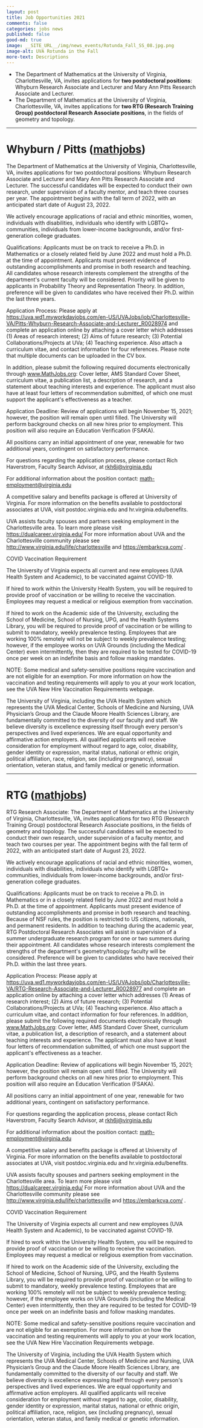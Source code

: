 ```yaml
---
layout: post
title: Job Opportunities 2021
comments: false
categories: jobs news
published: false
good-md: true
image: __SITE_URL__/img/news_events/Rotunda_Fall_SS_08.jpg.png
image-alt: UVA Rotunda in the Fall
more-text: Descriptions
---
```


- The Department of Mathematics at the University of Virginia, Charlottesville, VA, invites applications for <b>two postdoctoral positions</b>: Whyburn Research Associate and Lecturer and Mary Ann Pitts Research Associate and Lecturer.
- The Department of Mathematics at the University of Virginia, Charlottesville, VA, invites applications for <b>two RTG (Research Training Group) postdoctoral Research Associate positions</b>, in the fields of geometry and topology.


<!--more-->

---

#  Whyburn / Pitts ([mathjobs](https://www.mathjobs.org/jobs/UVa/RAL2022))

The Department of Mathematics at the University of Virginia, Charlottesville, VA, invites applications for two postdoctoral positions: Whyburn Research Associate and Lecturer and Mary Ann Pitts Research Associate and Lecturer. The successful candidates will be expected to conduct their own research, under supervision of a faculty mentor, and teach three courses per year. The appointment begins with the fall term of 2022, with an anticipated start date of August 23, 2022.
<p/>


We actively encourage applications of racial and ethnic minorities, women, individuals with disabilities, individuals who identify with LGBTQ+ communities, individuals from lower-income backgrounds, and/or first-generation college graduates.
<p/>


Qualifications: Applicants must be on track to receive a Ph.D. in Mathematics or a closely related field by June 2022 and must hold a Ph.D. at the time of appointment. Applicants must present evidence of outstanding accomplishments and promise in both research and teaching. All candidates whose research interests complement the strengths of the department's current faculty will be considered. Priority will be given to applicants in Probability Theory and Representation Theory. In addition, preference will be given to candidates who have received their Ph.D. within the last three years.
<p/>


Application Process: Please apply at 
<a href="https://uva.wd1.myworkdayjobs.com/en-US/UVAJobs/job/Charlottesville-VA/Pitts-Whyburn-Research-Associate-and-Lecturer_R0028974">https://uva.wd1.myworkdayjobs.com/en-US/UVAJobs/job/Charlottesville-VA/Pitts-Whyburn-Research-Associate-and-Lecturer_R0028974</a>
    and complete an application online by attaching a cover letter which addresses
(1) Areas of research interest;
(2) Aims of future research;
(3) Potential Collaborations/Projects at UVa;
(4) Teaching experience.
Also attach a curriculum vitae, and contact information for four references. 
Please note that multiple documents can be uploaded in the CV box.
<p/>


In addition, please submit the following required documents electronically through www.MathJobs.org: Cover letter, AMS Standard Cover Sheet, curriculum vitae, a publication list, a description of research, and a statement about teaching interests and experience. The applicant must also have at least four letters of recommendation submitted, of which one must support the applicant's effectiveness as a teacher.
<p/>


Application Deadline: Review of applications will begin November 15, 2021; however, the position will remain open until filled. The University will perform background checks on all new hires prior to employment. This position will also require an Education Verification (FSAKA).
<p/>


All positions carry an initial appointment of one year, renewable for two additional years, contingent on satisfactory performance.
<p/>


For questions regarding the application process, please contact Rich Haverstrom, Faculty Search Advisor, at rkh6j@virginia.edu
<p/>


For additional information about the position contact: math-employment@virginia.edu
<p/>


A competitive salary and benefits package is offered at University of Virginia. For more information on the benefits available to postdoctoral associates at UVA, visit postdoc.virginia.edu and hr.virginia.edu/benefits.
<p/>


UVA assists faculty spouses and partners seeking employment in the Charlottesville area. To learn more please visit 
<a href="https://dualcareer.virginia.edu/">https://dualcareer.virginia.edu/</a>
    For more information about UVA and the Charlottesville community please see 
<a href="http://www.virginia.edu/life/charlottesville">http://www.virginia.edu/life/charlottesville</a>
    and 
<a href="https://embarkcva.com/">https://embarkcva.com/</a>
.
<p/>


COVID Vaccination Requirement
    
The University of Virginia expects all current and new employees (UVA Health System and Academic), to be vaccinated against COVID-19. 
    
If hired to work within the University Health System, you will be required to provide proof of vaccination or be willing to receive the vaccination. Employees may request a medical or religious exemption from vaccination.
    
If hired to work on the Academic side of the University, excluding the School of Medicine, School of Nursing, UPG, and the Health Systems Library, you will be required to provide proof of vaccination or be willing to submit to mandatory, weekly prevalence testing. Employees that are working 100% remotely will not be subject to weekly prevalence testing; however, if the employee works on UVA Grounds (including the Medical Center) even intermittently, then they are required to be tested for COVID-19 once per week on an indefinite basis and follow masking mandates. 
    
NOTE: Some medical and safety-sensitive positions require vaccination and are not eligible for an exemption.  For more information on how the vaccination and testing requirements will apply to you at your work location, see the UVA New Hire Vaccination Requirements webpage. 
<p/>


The University of Virginia, including the UVA Health System which represents the UVA Medical Center, Schools of Medicine and Nursing, UVA Physician’s Group and the Claude Moore Health Sciences Library, are fundamentally committed to the diversity of our faculty and staff.  We believe diversity is excellence expressing itself through every person's perspectives and lived experiences.  We are equal opportunity and affirmative action employers. All qualified applicants will receive consideration for employment without regard to age, color, disability, gender identity or expression, marital status, national or ethnic origin, political affiliation, race, religion, sex (including pregnancy), sexual orientation, veteran status, and family medical or genetic information.


---

# RTG ([mathjobs](https://www.mathjobs.org/jobs/UVa/RTGRA2022))


RTG Research Associate: The Department of Mathematics at the University of Virginia, Charlottesville, VA, invites applications for two RTG (Research Training Group) postdoctoral Research Associate positions, in the fields of geometry and topology. The successful candidates will be expected to conduct their own research, under supervision of a faculty mentor, and teach two courses per year. The appointment begins with the fall term of 2022, with an anticipated start date of August 23, 2022.
                <p/>

We actively encourage applications of racial and ethnic minorities, women, individuals with disabilities, individuals who identify with LGBTQ+ communities, individuals from lower-income backgrounds, and/or first-generation college graduates.
<p/>


Qualifications: Applicants must be on track to receive a Ph.D. in Mathematics or in a closely related field by June 2022 and must hold a Ph.D. at the time of appointment. Applicants must present evidence of outstanding accomplishments and promise in both research and teaching. Because of NSF rules, the position is restricted to US citizens, nationals, and permanent residents. In addition to teaching during the academic year, RTG Postdoctoral Research Associates will assist in supervision of a summer undergraduate research program for one or two summers during their appointment. All candidates whose research interests complement the strengths of the department's geometry/topology faculty will be considered. Preference will be given to candidates who have received their Ph.D. within the last three years.
<p/>


Application Process: Please apply at 
<a href="https://uva.wd1.myworkdayjobs.com/en-US/UVAJobs/job/Charlottesville-VA/RTG-Research-Associate-and-Lecturer_R0028977">https://uva.wd1.myworkdayjobs.com/en-US/UVAJobs/job/Charlottesville-VA/RTG-Research-Associate-and-Lecturer_R0028977</a>
    and complete an application online by attaching a cover letter which addresses
(1) Areas of research interest;
(2) Aims of future research;
(3) Potential Collaborations/Projects at UVa;
(4) Teaching experience.
Also attach a curriculum vitae, and contact information for four references. In addition, please submit the following required documents electronically through www.MathJobs.org: Cover letter, AMS Standard Cover Sheet, curriculum vitae, a publication list, a description of research, and a statement about teaching interests and experience. The applicant must also have at least four letters of recommendation submitted, of which one must support the applicant's effectiveness as a teacher.
<p/>


Application Deadline: Review of applications will begin November 15, 2021; however, the position will remain open until filled. The University will perform background checks on all new hires prior to employment. This position will also require an Education Verification (FSAKA).
<p/>


All positions carry an initial appointment of one year, renewable for two additional years, contingent on satisfactory performance.
<p/>


For questions regarding the application process, please contact Rich Haverstrom, Faculty Search Advisor, at rkh6j@virginia.edu
<p/>


For additional information about the position contact: math-employment@virginia.edu
<p/>


A competitive salary and benefits package is offered at University of Virginia. For more information on the benefits available to postdoctoral associates at UVA, visit postdoc.virginia.edu and hr.virginia.edu/benefits.
<p/>


UVA assists faculty spouses and partners seeking employment in the Charlottesville area. To learn more please visit 
<a href="https://dualcareer.virginia.edu/">https://dualcareer.virginia.edu/</a>
    For more information about UVA and the Charlottesville community please see 
<a href="http://www.virginia.edu/life/charlottesville">http://www.virginia.edu/life/charlottesville</a>
    and 
<a href="https://embarkcva.com/">https://embarkcva.com/</a>
.
<p/>


COVID Vaccination Requirement
    
The University of Virginia expects all current and new employees (UVA Health System and Academic), to be vaccinated against COVID-19. 
    
If hired to work within the University Health System, you will be required to provide proof of vaccination or be willing to receive the vaccination. Employees may request a medical or religious exemption from vaccination.
    
If hired to work on the Academic side of the University, excluding the School of Medicine, School of Nursing, UPG, and the Health Systems Library, you will be required to provide proof of vaccination or be willing to submit to mandatory, weekly prevalence testing. Employees that are working 100% remotely will not be subject to weekly prevalence testing; however, if the employee works on UVA Grounds (including the Medical Center) even intermittently, then they are required to be tested for COVID-19 once per week on an indefinite basis and follow masking mandates. 
    
NOTE: Some medical and safety-sensitive positions require vaccination and are not eligible for an exemption.  For more information on how the vaccination and testing requirements will apply to you at your work location, see the UVA New Hire Vaccination Requirements webpage. 
<p/>


The University of Virginia, including the UVA Health System which represents the UVA Medical Center, Schools of Medicine and Nursing, UVA Physician’s Group and the Claude Moore Health Sciences Library, are fundamentally committed to the diversity of our faculty and staff.  We believe diversity is excellence expressing itself through every person's perspectives and lived experiences.  We are equal opportunity and affirmative action employers. All qualified applicants will receive consideration for employment without regard to age, color, disability, gender identity or expression, marital status, national or ethnic origin, political affiliation, race, religion, sex (including pregnancy), sexual orientation, veteran status, and family medical or genetic information.